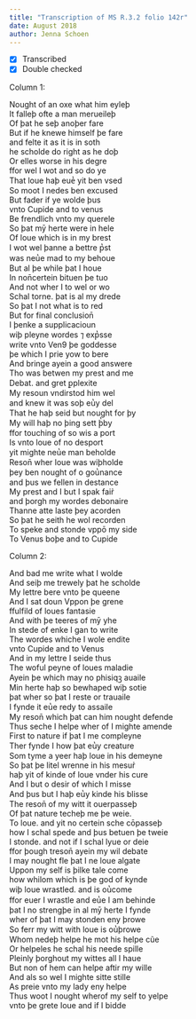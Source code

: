 ```yaml
---
title: "Transcription of MS R.3.2 folio 142r"
date: August 2018
author: Jenna Schoen
---
```

- [x] Transcribed
- [x] Double checked

Column 1:

Nought of an oxe what him eyleþ  
It falleþ ofte a man merueileþ  
Of þat he seþ anoþer fare  
But if he knewe himself þe fare  
and felte it as it is in soth  
he scholde do right as he doþ   
Or elles worse in his degre  
ffor wel I wot and so do ye  
That loue haþ eue̔ yit ben vsed  
So moot I nedes ben excused  
But fader if ye wolde þus  
vnto Cupide and to venus  
Be frendlich vnto my querele   
So þat mȳ herte were in hele   
Of loue which is in my brest  
I wot wel þanne a bettre p̔st    
was neu̔e mad to my behoue  
But al þe while þat I houe  
In non̄certein bituen þe tuo  
And not wher I to wel or wo  
Schal torne. þat is al my drede    
So þat I not what is to red  
But for final conclusion̄  
I þenke a supplicacioun  
wiþ pleyne wordes ⁊ exp̔sse  
write vnto Ven9 þe goddesse  
þe which I prie yow to bere  
And bringe ayein a good answere  
Tho was betwen my prest and me  
Debat. and gret ꝑplexite  
My resoun vndirstod him wel  
and knew it was soþ eu̔y del  
That he haþ seid but nought for þy   
My will haþ no þing sett þ̔by  
ffor touching of so wis a port  
Is vnto loue of no desport  
yit mighte neu̔e man beholde  
Reson̄ wher loue was wiþholde  
þey ben nought of o gou̔nance  
and þus we fellen in destance  
My prest and I but I spak fair̉  
and þorgh my wordes debonaire  
Thanne atte laste þey acorden  
So þat he seith he wol recorden  
To speke and stonde vppō my side  
To Venus boþe and to Cupide  

Column 2:

And bad me write what I wolde  
And seiþ me trewely þat he scholde  
My lettre bere vnto þe queene  
And I sat doun Vppon þe grene  
ffulfild of loues fantasie   
And with þe teeres of mȳ yhe  
In stede of enke I gan to write  
The wordes whiche I wole endite  
vnto Cupide and to Venus  
And in my lettre I seide thus  
The woful peyne of loues maladie  
Ayein þe which may no phisiqꝫ auaile  
Min herte haþ so bewhaped wiþ sotie  
þat wher so þat I reste or trauaile  
I fynde it eu̔e redy to assaile  
My reson̄ which þat can him nought defende  
Thus seche I helpe wher of I mighte amende  
First to nature if þat I me compleyne  
Ther fynde I how þat eu̔y creature  
Som tyme a yeer haþ loue in his demeyne  
So þat þe litel wrenne in his mesur̉  
haþ yit of kinde of loue vnder his cure  
And I but o desir of which I misse  
And þus but I haþ eu̔y kinde his blisse  
The reson̄ of my witt it ouerpasseþ  
Of þat nature techeþ me þe weie.  
To loue. and yit no certein sche cōpasseþ  
how I schal spede and þus betuen þe tweie  
I stonde. and not if I schal lyue or deie  
ffor þough treson̄ ayein my wil debate  
I may nought fle þat I ne loue algate  
Uppon my self is þilke tale come  
how whilom which is þe god of kynde  
wiþ loue wrastled. and is ou̔come  
ffor euer I wrastle and eu̔e I am behinde  
þat I no strengþe in al mȳ herte I fynde  
wher of þat I may stonden eny þrowe  
So ferr my witt with loue is ou̔þrowe  
Whom nedeþ helpe he mot his helpe cũe  
Or helpeles he schal his neede spille  
Pleinly þorghout my wittes all I haue  
But non of hem can helpe aftir my wille  
And als so wel I mighte sitte stille  
As preie vnto my lady eny helpe  
Thus woot I nought wherof my self to yelpe  
vnto þe grete Ioue and if I bidde    
